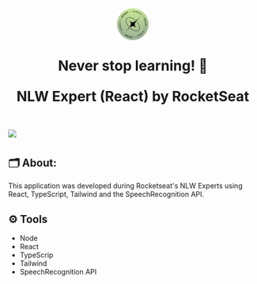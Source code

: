 <h1 align="center">
<img src="./public/favicon.png"/>

<p>Never stop learning! 🚀</p>
<p>NLW Expert (React) by RocketSeat</p>
</h1>

<h1>
<img src="https://ik.imagekit.io/tzbw07b6g/image.png?updatedAt=1711185032846"/>
</h1>

## 🗂️ About:

This application was developed during Rocketseat's NLW Experts using React, TypeScript, Tailwind and the SpeechRecognition API.

## ⚙️ Tools

- Node
- React
- TypeScrip
- Tailwind
- SpeechRecognition API
